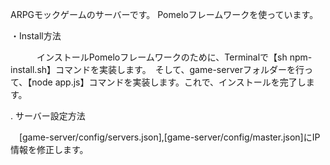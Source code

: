 ARPGモックゲームのサーバーです。 Pomeloフレームワークを使っています。

・Install方法

　　　インストールPomeloフレームワークのために、Terminalで【sh npm-install.sh】コマンドを実装します。　そして、game-serverフォルダーを行って、【node app.js】コマンドを実装します。これで、インストールを完了します。

. サーバー設定方法

　[game-server/config/servers.json],[game-server/config/master.json]にIP情報を修正します。